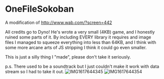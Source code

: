 # OneFileSokoban
A modification of http://www.wab.com/?screen=442

All credits go to Dyno! He's wrote a very small (4KB) game, and I honestly ruined some parts of it. By including EVERY library it requires and image files I managed to squeeze everything into less than 64KB, and I think with some more arcane arts of JS stripping I think it could go even smaller.

This is just a silly thing I "made", please don't take it seriously.

p.s. There used to be a soundtrack but I just couldn't make it work with data stream so I had to take it out.
![IMG1617644345](https://user-images.githubusercontent.com/11834016/113605239-58d16e80-9681-11eb-8acc-15157f7ff4b3.png)
![IMG1617644354](https://user-images.githubusercontent.com/11834016/113605242-5a9b3200-9681-11eb-8bad-44f2883de787.png)
